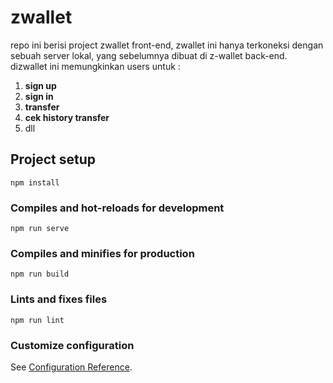 # zwallet

repo ini berisi project zwallet front-end, zwallet ini hanya terkoneksi dengan sebuah server lokal, yang sebelumnya dibuat di z-wallet back-end.
dizwallet ini memungkinkan users untuk :

1.  <b>sign up</b>
2.  <b>sign in</b>
3.  <b>transfer</b>
4.  <b>cek history transfer</b>
5.  dll

## Project setup

```
npm install
```

### Compiles and hot-reloads for development

```
npm run serve
```

### Compiles and minifies for production

```
npm run build
```

### Lints and fixes files

```
npm run lint
```

### Customize configuration

See [Configuration Reference](https://cli.vuejs.org/config/).
